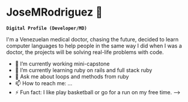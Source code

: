 # JoseMRodriguez :basketball:

**`Digital Profile (Developer/MD)`**

I'm a Venezuelan medical doctor, chasing the future, decided to learn computer languages to help  people in the same way I did when I was a doctor, the projects will be solving real-life problems with code.




- 🔭 I’m currently working mini-capstone
- 🌱 I’m currently learning ruby on rails and full stack ruby 
- 💬 Ask me about loops and methods from ruby 
- 📫 How to reach me: ...
- ⚡ Fun fact: I like play basketball or go for a run on my free time.
-->
